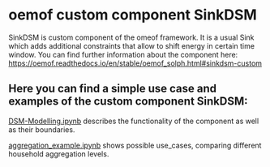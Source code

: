 # oemof custom component SinkDSM

SinkDSM is custom component of the omeof framework.
It is a usual Sink which adds additional constraints that allow to shift energy in certain time window.
You can find further information about the component here:
https://oemof.readthedocs.io/en/stable/oemof_solph.html#sinkdsm-custom

## Here you can find a simple use case and examples of the custom component SinkDSM:

[DSM-Modelling.ipynb](https://github.com/windnode/SinkDSM_example/blob/master/DSM-Modelling.ipynb) describes the functionality of the component as well as their boundaries.

[aggregation_example.ipynb](https://github.com/windnode/SinkDSM_example/blob/master/aggregation_example.ipynb) shows possible use_cases, comparing different household aggregation levels.
